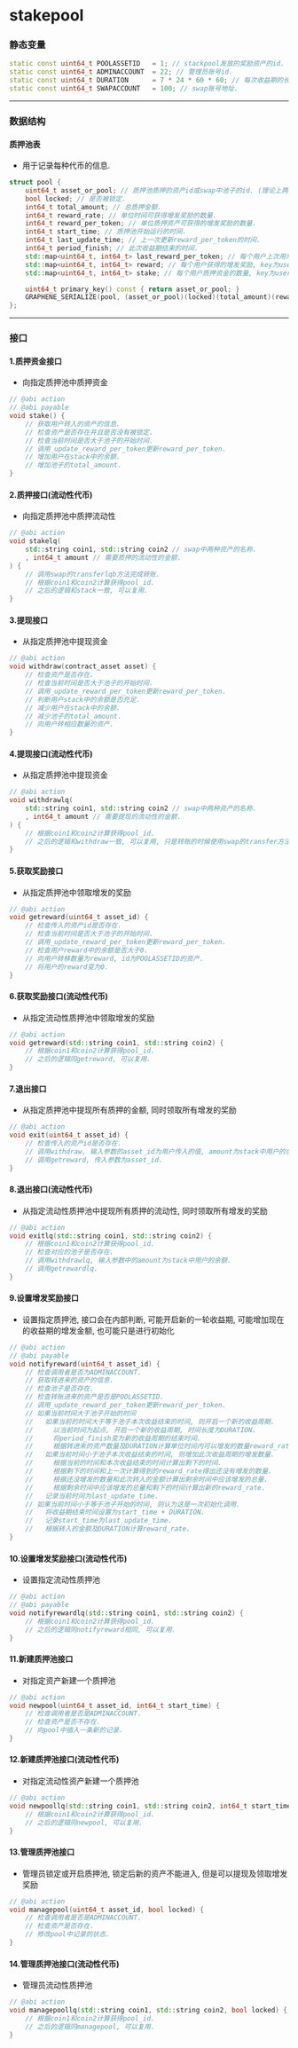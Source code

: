 # stakepool

### 静态变量

```c++
static const uint64_t POOLASSETID   = 1; // stackpool发放的奖励资产的id.
static const uint64_t ADMINACCOUNT  = 22; // 管理员账号id.
static const uint64_t DURATION      = 7 * 24 * 60 * 60; // 每次收益期的长度.
static const uint64_t SWAPACCOUNT   = 100; // swap账号地址.
```
---
### 数据结构
#### 质押池表
- 用于记录每种代币的信息.
```c++
struct pool {
    uint64_t asset_or_pool; // 质押池质押的资产id或swap中池子的id. (理论上两者会重复, 但这里不考虑)
    bool locked; // 是否被锁定.
    int64_t total_amount; // 总质押金额.
    int64_t reward_rate; // 单位时间可获得增发奖励的数量.
    int64_t reward_per_token; // 单位质押资产可获得的增发奖励的数量.
    int64_t start_time; // 质押池开始运行的时间.
    int64_t last_update_time; // 上一次更新reward_per_token的时间.
    int64_t period_finish; // 此次收益期结束的时间.
    std::map<uint64_t, int64_t> last_reward_per_token; // 每个用户上次用来计算收益的reward_per_token, key为userid, value为reward_per_token.
    std::map<uint64_t, int64_t> reward; // 每个用户获得的增发奖励, key为userid, value为奖励的数量.
    std::map<uint64_t, int64_t> stake; // 每个用户质押资金的数量, key为userid, value为质押数量.

    uint64_t primary_key() const { return asset_or_pool; }
    GRAPHENE_SERIALIZE(pool, (asset_or_pool)(locked)(total_amount)(reward_rate)(reward_per_token)(start_time)(last_update_time)(period_finish)(last_reward_per_token)(reward)(stake))
};
```

---
### 接口
#### 1.质押资金接口
- 向指定质押池中质押资金
```c++
// @abi action
// @abi payable
void stake() {
    // 获取用户转入的资产的信息.
    // 检查资产是否存在并且是否没有被锁定.
    // 检查当前时间是否大于池子的开始时间.
    // 调用_update_reward_per_token更新reward_per_token.
    // 增加用户在stack中的余额.
    // 增加池子的total_amount.
}
```

#### 2.质押接口(流动性代币)
- 向指定质押池中质押流动性
```c++
// @abi action
void stakelq(
    std::string coin1, std::string coin2 // swap中两种资产的名称.
    , int64_t amount // 需要质押的流动性的金额.
) {
    // 调用swap的transferlqb方法完成转账.
    // 根据coin1和coin2计算获得pool_id.
    // 之后的逻辑和stack一致, 可以复用.
}
```

#### 3.提现接口
- 从指定质押池中提现资金
```c++
// @abi action
void withdraw(contract_asset asset) {
    // 检查资产是否存在.
    // 检查当前时间是否大于池子的开始时间.
    // 调用_update_reward_per_token更新reward_per_token.
    // 判断用户stack中的余额是否充足.
    // 减少用户在stack中的余额.
    // 减少池子的total_amount.
    // 向用户转相应数量的资产.
}
```

#### 4.提现接口(流动性代币)
- 从指定质押池中提现资金
```c++
// @abi action
void withdrawlq(
    std::string coin1, std::string coin2 // swap中两种资产的名称.
    , int64_t amount // 需要提现的流动性的金额.
) {
    // 根据coin1和coin2计算获得pool_id.
    // 之后的逻辑和withdraw一致, 可以复用, 只是转账的时候使用swap的transfer方法.
}
```

#### 5.获取奖励接口
- 从指定质押池中领取增发的奖励
```c++
// @abi action
void getreward(uint64_t asset_id) {
    // 检查传入的资产id是否存在.
    // 检查当前时间是否大于池子的开始时间.
    // 调用_update_reward_per_token更新reward_per_token.
    // 检查用户reward中的余额是否大于0.
    // 向用户转移数量为reward, id为POOLASSETID的资产.
    // 将用户的reward变为0.
}
```

#### 6.获取奖励接口(流动性代币)
- 从指定流动性质押池中领取增发的奖励
```c++
// @abi action
void getreward(std::string coin1, std::string coin2) {
    // 根据coin1和coin2计算获得pool_id.
    // 之后的逻辑同getreward, 可以复用.
}
```

#### 7.退出接口
- 从指定质押池中提现所有质押的金额, 同时领取所有增发的奖励
```c++
// @abi action
void exit(uint64_t asset_id) {
    // 检查传入的资产id是否存在.
    // 调用withdraw, 输入参数的asset_id为用户传入的值, amount为stack中用户的余额.
    // 调用getreward, 传入参数为asset_id.
}
```

#### 8.退出接口(流动性代币)
- 从指定流动性质押池中提现所有质押的流动性, 同时领取所有增发的奖励
```c++
// @abi action
void exitlq(std::string coin1, std::string coin2) {
    // 根据coin1和coin2计算获得pool_id.
    // 检查对应的池子是否存在.
    // 调用withdrawlq, 输入参数中的amount为stack中用户的余额.
    // 调用getrewardlq.
}
```

#### 9.设置增发奖励接口
- 设置指定质押池, 接口会在内部判断, 可能开启新的一轮收益期, 可能增加现在的收益期的增发金额, 也可能只是进行初始化
```c++
// @abi action
// @abi payable
void notifyreward(uint64_t asset_id) {
    // 检查调用者是否为ADMINACCOUNT.
    // 获取转进来的资产的信息.
    // 检查池子是否存在.
    // 检查转账进来的资产是否是POOLASSETID.
    // 调用_update_reward_per_token更新reward_per_token.
    // 如果当前时间大于池子开始的时间
    //   如果当前的时间大于等于池子本次收益结束的时间, 则开启一个新的收益周期.
    //     以当前时间为起点, 开启一个新的收益周期, 时间长度为DURATION.
    //     将period_finish变为新的收益周期的结束时间.
    //     根据转进来的资产数量及DURATION计算单位时间内可以增发的数量reward_rate.
    //   如果当前时间小于池子本次收益结束的时间, 则增加此次收益周期的增发数量.
    //     根据当前的时间和本次收益结束的时间计算出剩下的时间.
    //     根据剩下的时间和上一次计算得到的reward_rate得出还没有增发的数量.
    //     根据还没增发的数量和此次转入的金额计算出剩余时间中应该增发的总量.
    //     根据剩余时间中应该增发的总量和剩下的时间计算出新的reward_rate.
    //   记录当前时间为last_update_time.
    // 如果当前时间小于等于池子开始的时间, 则认为这是一次初始化调用.
    //   将收益期结束时间设置为start_time + DURATION.
    //   记录start_time为last_update_time.
    //   根据转入的金额及DURATION计算reward_rate.
}
```

#### 10.设置增发奖励接口(流动性代币)
- 设置指定流动性质押池
```c++
// @abi action
// @abi payable
void notifyrewardlq(std::string coin1, std::string coin2) {
    // 根据coin1和coin2计算获得pool_id.
    // 之后的逻辑同notifyreward相同, 可以复用.
}
```

#### 11.新建质押池接口
- 对指定资产新建一个质押池
```c++
// @abi action
void newpool(uint64_t asset_id, int64_t start_time) {
    // 检查调用者是否是ADMINACCOUNT.
    // 检查资产是否不存在.
    // 向pool中插入一条新的记录.
}
```

#### 12.新建质押池接口(流动性代币)
- 对指定流动性资产新建一个质押池
```c++
// @abi action
void newpoollq(std::string coin1, std::string coin2, int64_t start_time) {
    // 根据coin1和coin2计算获得pool_id.
    // 之后的逻辑同newpool, 可以复用.
}
```

#### 13.管理质押池接口
- 管理员锁定或开启质押池, 锁定后新的资产不能进入, 但是可以提现及领取增发奖励
```c++
// @abi action
void managepool(uint64_t asset_id, bool locked) {
    // 检查调用者是否是ADMINACCOUNT.
    // 检查资产是否存在.
    // 修改pool中记录的状态.
}
```

#### 14.管理质押池接口(流动性代币)
- 管理员流动性质押池
```c++
// @abi action
void managepoollq(std::string coin1, std::string coin2, bool locked) {
    // 根据coin1和coin2计算获得pool_id.
    // 之后的逻辑同managepool, 可以复用.
}
```